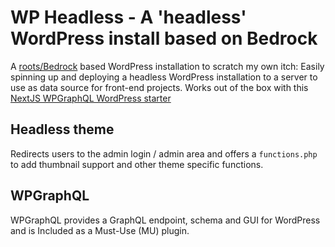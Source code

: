 # WP Headless - A 'headless' WordPress install based on Bedrock

A [roots/Bedrock](https://github.com/roots/bedrock) based WordPress installation to scratch my own itch: Easily spinning up and deploying a headless WordPress installation to a server to use as data source for front-end projects. Works out of the box with this [NextJS WPGraphQL WordPress starter](https://github.com/aderaaij/nextjs-wordpress-typescript)

## Headless theme

Redirects users to the admin login / admin area and offers a `functions.php` to add thumbnail support and other theme specific functions.

## WPGraphQL

WPGraphQL provides a GraphQL endpoint, schema and GUI for WordPress and is Included as a Must-Use (MU) plugin.

